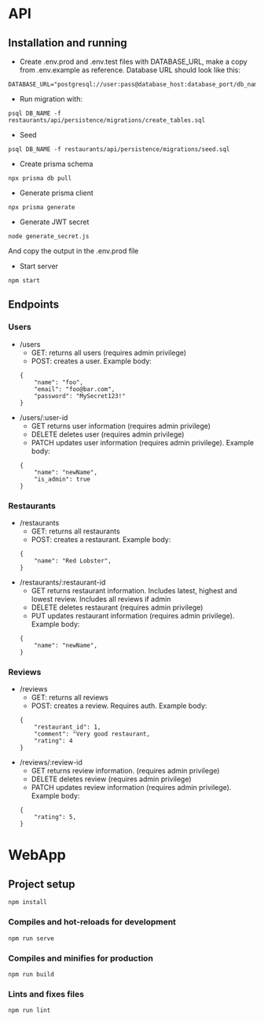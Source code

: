 # API

## Installation and running
- Create .env.prod and .env.test files with DATABASE_URL, make a copy from .env.example as reference. Database URL should look like this:
```
DATABASE_URL="postgresql://user:pass@database_host:database_port/db_name"
```
- Run migration with:
```
psql DB_NAME -f restaurants/api/persistence/migrations/create_tables.sql
```
- Seed 
```
psql DB_NAME -f restaurants/api/persistence/migrations/seed.sql
```
- Create prisma schema
```
npx prisma db pull
```
- Generate prisma client
```
npx prisma generate
```

- Generate JWT secret
```
node generate_secret.js
```
And copy the output in the .env.prod file

- Start server
```
npm start
```

## Endpoints

### Users

- /users
    - GET: returns all users (requires admin privilege)
    - POST: creates a user. Example body:
    ```
    {
        "name": "foo",
        "email": "foo@bar.com",
        "password": "MySecret123!"
    }
    ```
- /users/:user-id
    - GET returns user information (requires admin privilege)
    - DELETE deletes user (requires admin privilege)
    - PATCH updates user information (requires admin privilege). Example body:
    ```
    {
        "name": "newName",
        "is_admin": true
    }
    ```
### Restaurants

- /restaurants
    - GET: returns all restaurants
    - POST: creates a restaurant. Example body:
    ```
    {
        "name": "Red Lobster",
    }
    ```
- /restaurants/:restaurant-id
    - GET returns restaurant information. Includes latest, highest and lowest review. Includes all reviews if admin
    - DELETE deletes restaurant (requires admin privilege)
    - PUT updates restaurant information (requires admin privilege). Example body:
    ```
    {
        "name": "newName",
    }
    ```

###  Reviews

- /reviews
    - GET: returns all reviews
    - POST: creates a review. Requires auth. Example body:
    ```
    {
        "restaurant_id": 1,
        "comment": "Very good restaurant,
        "rating": 4
    }
    ```
- /reviews/:review-id
    - GET returns review information. (requires admin privilege)
    - DELETE deletes review (requires admin privilege)
    - PATCH updates review information (requires admin privilege). Example body:
    ```
    {
        "rating": 5,
    }
    ```

# WebApp

## Project setup
```
npm install
```

### Compiles and hot-reloads for development
```
npm run serve
```

### Compiles and minifies for production
```
npm run build
```

### Lints and fixes files
```
npm run lint
```